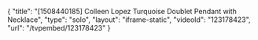{
    "title": "[1508440185] Colleen Lopez Turquoise Doublet Pendant with Necklace",
    "type": "solo",
    "layout": "iframe-static",
    "videoId": "123178423",
    "url": "\/tvpembed\/123178423"
}